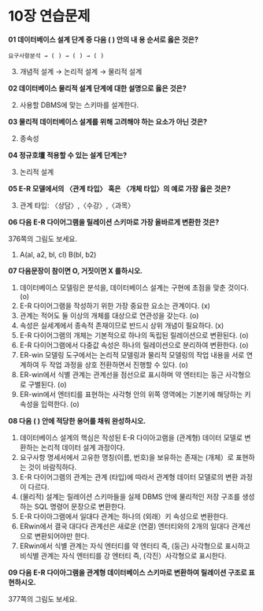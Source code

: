 
# 10장 연습문제

**01 데이터베이스 설계 단계 중 다음 ( ) 안의 내 용 순서로 옳은 것은?**

`요구사항분석 → ( ) → ( ) → ( )`

3. 개념적 설계 → 논리적 설계 → 물리적 설계

**02 데이터베이스 물리적 설계 단계에 대한 설명으로 옳은 것은?**

2. 사용할 DBMS에 맞는 스키마를 설계한다.

**03 물리적 데이터베이스 설계를 위해 고려해야 하는 요소가 아닌 것은?**

2. 종속성

**04 정규호壇 적용할 수 있는 설계 단계는?**

3. 논리적 설계

**05 E-R 모델에서의 〈관계 타입〉 혹은 〈개체 타입〉의 예로 가장 옳은 것은?**

3. 관계 타입: 〈상담〉,〈수강〉,〈과목〉

**06 다음 E-R 다이어그램을 릴레이션 스키마로 가장 올바르게 변환한 것은?**

376쪽의 그림도 보세요.

1. A(al, a2, bl, cl) B(bl, b2)

**07 다음문장이 참이면 O, 거짓이면 X 를하시오.**

1. 데이터베이스 모델링은 분석을, 데이터베이스 설계는 구현에 초점을 맞춘 것이다. (o)
2. E-R 다이어그램을 작성하기 위한 가장 중요한 요소는 관계이다. (x)
3. 관계는 적어도 둘 이상의 개체를 대상으로 연관성을 갖는다. (o)
4. 속성은 실세계에서 종속적 존재이므로 반드시 상위 개념이 필요하다. (x)
5. E-R 다이어그램의 개체는 기본적으로 하나의 독립된 릴레이션으로 변환된다. (o)
6. E-R 다이어그램에서 다중값 속성은 하나의 릴레이션으로 분리하여 변환한다. (o)
7. ER-win 모델링 도구에서는 논리적 모델링과 물리적 모델링의 작업 내용을 서로 연계하여 두 작업 과정을 상호 전환하면서 진행할 수 있다. (o)
8. ER-win에서 식별 관계는 관계선을 점선으로 표시하며 약 엔터티는 둥근 사각형으로 구별된다. (o)
9. ER-win에서 엔터티를 표현하는 사각형 안의 위쪽 영역에는 기본키에 해당하는 키 속성을 입력한다. (o)

**08 다음 ( ) 안에 적당한 용어를 채워 완성하시오.**

1. 데이터베이스 설계의 핵심은 작성된 E-R 다이아고램을 (관계형) 데이터 모델로 변환하는 논리적 데이터 설계 과정이다.
2. 요구사항 명세서에서 고유한 명칭(이름, 번호)을 보유하는 존재는 (개체）로 표현하는 것이 바람직하다.
3. E-R 다이어그램의 관계는 관계 (타입)에 따라서 관계형 데이터 모델로의 변환 과정이 다르다.
4. (물리적) 설계는 릴레이션 스키마들을 실제 DBMS 안에 물리적인 저장 구조를 생성하는 SQL 명령어 문장으로 변환한다.
5. E-R 다이아그램에서 일대다 관계는 하나의 (외래）키 속성으로 변환한다.
6. ERwin에서 결국 대다다 관계선은 새로운 (연결) 엔터티와의 2개의 일대다 관계선으로 변환되어야만 한다.
7. ERwin에서 식별 관계는 자식 엔터티를 약 엔터티 즉, (둥근) 사각형으로 표시하고 비식별 관계는 자식 엔터티를 강 엔터티 즉, (각진）사각형으로 표시한다.

**09 다음 E-R 다이아그램을 관계형 데이터베이스 스키마로 변환하여 릴레이션 구조로 표현하시오.**

377쪽의 그림도 보세요.










